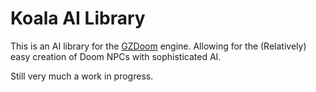 # Koala AI Library
This is an AI library for the [GZDoom](https://github.com/ZDoom/gzdoom) engine. Allowing for the (Relatively) easy creation of Doom NPCs with sophisticated AI.

Still very much a work in progress.
